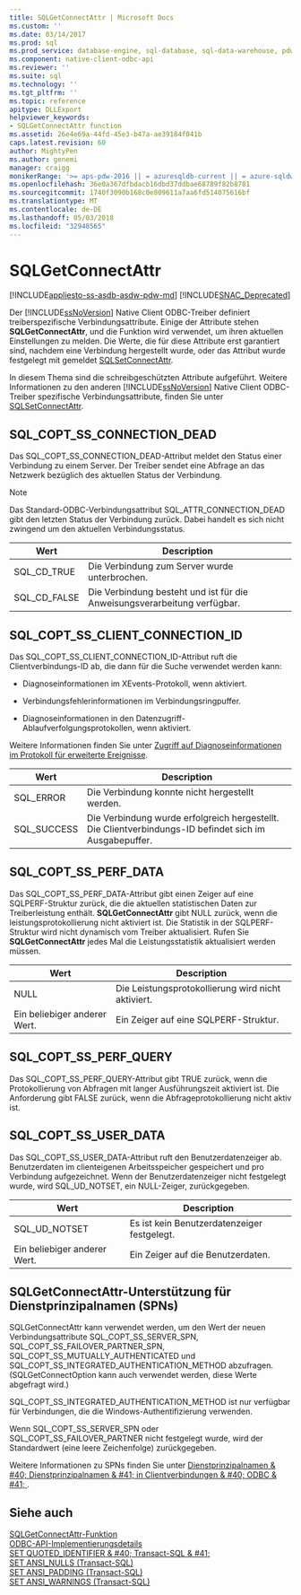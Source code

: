 ```yaml
---
title: SQLGetConnectAttr | Microsoft Docs
ms.custom: ''
ms.date: 03/14/2017
ms.prod: sql
ms.prod_service: database-engine, sql-database, sql-data-warehouse, pdw
ms.component: native-client-odbc-api
ms.reviewer: ''
ms.suite: sql
ms.technology: ''
ms.tgt_pltfrm: ''
ms.topic: reference
apitype: DLLExport
helpviewer_keywords:
- SQLGetConnectAttr function
ms.assetid: 26e4e69a-44fd-45e3-b47a-ae39184f041b
caps.latest.revision: 60
author: MightyPen
ms.author: genemi
manager: craigg
monikerRange: '>= aps-pdw-2016 || = azuresqldb-current || = azure-sqldw-latest || >= sql-server-2016 || = sqlallproducts-allversions'
ms.openlocfilehash: 36e0a367dfbdacb16dbd37ddbae68789f82b8781
ms.sourcegitcommit: 1740f3090b168c0e809611a7aa6fd514075616bf
ms.translationtype: MT
ms.contentlocale: de-DE
ms.lasthandoff: 05/03/2018
ms.locfileid: "32948565"
---
```

# <a name="sqlgetconnectattr"></a>SQLGetConnectAttr
[!INCLUDE[appliesto-ss-asdb-asdw-pdw-md](../../includes/appliesto-ss-asdb-asdw-pdw-md.md)]
[!INCLUDE[SNAC_Deprecated](../../includes/snac-deprecated.md)]

  Der [!INCLUDE[ssNoVersion](../../includes/ssnoversion-md.md)] Native Client ODBC-Treiber definiert treiberspezifische Verbindungsattribute. Einige der Attribute stehen **SQLGetConnectAttr**, und die Funktion wird verwendet, um ihren aktuellen Einstellungen zu melden. Die Werte, die für diese Attribute erst garantiert sind, nachdem eine Verbindung hergestellt wurde, oder das Attribut wurde festgelegt mit gemeldet [SQLSetConnectAttr](../../relational-databases/native-client-odbc-api/sqlsetconnectattr.md).  
  
 In diesem Thema sind die schreibgeschützten Attribute aufgeführt. Weitere Informationen zu den anderen [!INCLUDE[ssNoVersion](../../includes/ssnoversion-md.md)] Native Client ODBC-Treiber spezifische Verbindungsattribute, finden Sie unter [SQLSetConnectAttr](../../relational-databases/native-client-odbc-api/sqlsetconnectattr.md).  
  
## <a name="sqlcoptssconnectiondead"></a>SQL_COPT_SS_CONNECTION_DEAD  
 Das SQL_COPT_SS_CONNECTION_DEAD-Attribut meldet den Status einer Verbindung zu einem Server. Der Treiber sendet eine Abfrage an das Netzwerk bezüglich des aktuellen Status der Verbindung.  
  
> [!NOTE]  
>  Das Standard-ODBC-Verbindungsattribut SQL_ATTR_CONNECTION_DEAD gibt den letzten Status der Verbindung zurück. Dabei handelt es sich nicht zwingend um den aktuellen Verbindungsstatus.  
  
|Wert|Description|  
|-----------|-----------------|  
|SQL_CD_TRUE|Die Verbindung zum Server wurde unterbrochen.|  
|SQL_CD_FALSE|Die Verbindung besteht und ist für die Anweisungsverarbeitung verfügbar.|  
  
## <a name="sqlcoptssclientconnectionid"></a>SQL_COPT_SS_CLIENT_CONNECTION_ID  
 Das SQL_COPT_SS_CLIENT_CONNECTION_ID-Attribut ruft die Clientverbindungs-ID ab, die dann für die Suche verwendet werden kann:  
  
-   Diagnoseinformationen im XEvents-Protokoll, wenn aktiviert.  
  
-   Verbindungsfehlerinformationen im Verbindungsringpuffer.  
  
-   Diagnoseinformationen in den Datenzugriff-Ablaufverfolgungsprotokollen, wenn aktiviert.  
  
 Weitere Informationen finden Sie unter [Zugriff auf Diagnoseinformationen im Protokoll für erweiterte Ereignisse](../../relational-databases/native-client/features/accessing-diagnostic-information-in-the-extended-events-log.md).  
  
|Wert|Description|  
|-----------|-----------------|  
|SQL_ERROR|Die Verbindung konnte nicht hergestellt werden.|  
|SQL_SUCCESS|Die Verbindung wurde erfolgreich hergestellt. Die Clientverbindungs-ID befindet sich im Ausgabepuffer.|  
  
## <a name="sqlcoptssperfdata"></a>SQL_COPT_SS_PERF_DATA  
 Das SQL_COPT_SS_PERF_DATA-Attribut gibt einen Zeiger auf eine SQLPERF-Struktur zurück, die die aktuellen statistischen Daten zur Treiberleistung enthält. **SQLGetConnectAttr** gibt NULL zurück, wenn die leistungsprotokollierung nicht aktiviert ist. Die Statistik in der SQLPERF-Struktur wird nicht dynamisch vom Treiber aktualisiert. Rufen Sie **SQLGetConnectAttr** jedes Mal die Leistungsstatistik aktualisiert werden müssen.  
  
|Wert|Description|  
|-----------|-----------------|  
|NULL|Die Leistungsprotokollierung wird nicht aktiviert.|  
|Ein beliebiger anderer Wert.|Ein Zeiger auf eine SQLPERF-Struktur.|  
  
## <a name="sqlcoptssperfquery"></a>SQL_COPT_SS_PERF_QUERY  
 Das SQL_COPT_SS_PERF_QUERY-Attribut gibt TRUE zurück, wenn die Protokollierung von Abfragen mit langer Ausführungszeit aktiviert ist. Die Anforderung gibt FALSE zurück, wenn die Abfrageprotokollierung nicht aktiv ist.  
  
## <a name="sqlcoptssuserdata"></a>SQL_COPT_SS_USER_DATA  
 Das SQL_COPT_SS_USER_DATA-Attribut ruft den Benutzerdatenzeiger ab. Benutzerdaten im clienteigenen Arbeitsspeicher gespeichert und pro Verbindung aufgezeichnet. Wenn der Benutzerdatenzeiger nicht festgelegt wurde, wird SQL_UD_NOTSET, ein NULL-Zeiger, zurückgegeben.  
  
|Wert|Description|  
|-----------|-----------------|  
|SQL_UD_NOTSET|Es ist kein Benutzerdatenzeiger festgelegt.|  
|Ein beliebiger anderer Wert.|Ein Zeiger auf die Benutzerdaten.|  
  
## <a name="sqlgetconnectattr-support-for-service-principal-names-spns"></a>SQLGetConnectAttr-Unterstützung für Dienstprinzipalnamen (SPNs)  
 SQLGetConnectAttr kann verwendet werden, um den Wert der neuen Verbindungsattribute SQL_COPT_SS_SERVER_SPN, SQL_COPT_SS_FAILOVER_PARTNER_SPN, SQL_COPT_SS_MUTUALLY_AUTHENTICATED und SQL_COPT_SS_INTEGRATED_AUTHENTICATION_METHOD abzufragen. (SQLGetConnectOption kann auch verwendet werden, diese Werte abgefragt wird.)  
  
 SQL_COPT_SS_INTEGRATED_AUTHENTICATION_METHOD ist nur verfügbar für Verbindungen, die die Windows-Authentifizierung verwenden.  
  
 Wenn SQL_COPT_SS_SERVER_SPN oder SQL_COPT_SS_FAILOVER_PARTNER nicht festgelegt wurde, wird der Standardwert (eine leere Zeichenfolge) zurückgegeben.  
  
 Weitere Informationen zu SPNs finden Sie unter [Dienstprinzipalnamen & #40; Dienstprinzipalnamen & #41; in Clientverbindungen & #40; ODBC & #41; ](../../relational-databases/native-client/odbc/service-principal-names-spns-in-client-connections-odbc.md).  
  
## <a name="see-also"></a>Siehe auch  
 [SQLGetConnectAttr-Funktion](http://go.microsoft.com/fwlink/?LinkId=59347)   
 [ODBC-API-Implementierungsdetails](../../relational-databases/native-client-odbc-api/odbc-api-implementation-details.md)   
 [SET QUOTED_IDENTIFIER & #40; Transact-SQL & #41;](../../t-sql/statements/set-quoted-identifier-transact-sql.md)   
 [SET ANSI_NULLS &#40;Transact-SQL&#41;](../../t-sql/statements/set-ansi-nulls-transact-sql.md)   
 [SET ANSI_PADDING &#40;Transact-SQL&#41;](../../t-sql/statements/set-ansi-padding-transact-sql.md)   
 [SET ANSI_WARNINGS &#40;Transact-SQL&#41;](../../t-sql/statements/set-ansi-warnings-transact-sql.md)  
  
  
